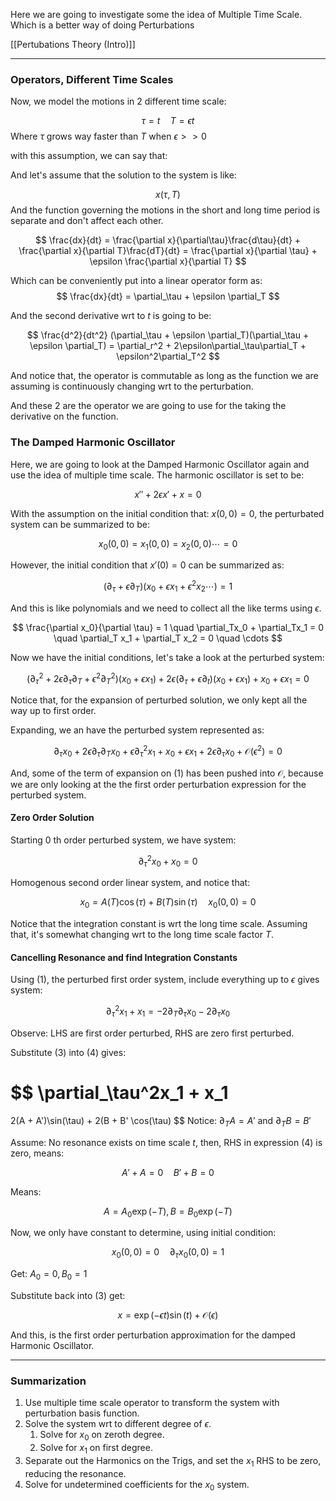 Here we are going to investigate some the idea of Multiple Time Scale. Which is a better way of doing Perturbations 

[[Pertubations Theory (Intro)]]

---

### Operators, Different Time Scales 

Now, we model the motions in 2 different time scale: 

$$
\tau = t \quad T = \epsilon t
$$
Where $\tau$ grows way faster than $T$ when $\epsilon >> 0$

with this assumption, we can say that: 

And let's assume that the solution to the system is like: 

$$
x(\tau, T)
$$
And the function governing the motions in the short and long time period is separate and don't affect each other. 

$$
\frac{dx}{dt} = \frac{\partial x}{\partial\tau}\frac{d\tau}{dt}  + \frac{\partial x}{\partial T}\frac{dT}{dt} = \frac{\partial x}{\partial \tau} + \epsilon \frac{\partial x}{\partial T}
$$

Which can be conveniently put into a linear operator form as: 
$$
\frac{dx}{dt} = \partial_\tau + \epsilon \partial_T
$$

And the second derivative wrt to $t$ is going to be: 

$$
\frac{d^2}{dt^2}
(\partial_\tau + \epsilon \partial_T)(\partial_\tau + \epsilon \partial_T) = 
\partial_r^2 + 2\epsilon\partial_\tau\partial_T + \epsilon^2\partial_T^2
$$

And notice that, the operator is commutable as long as the function we are assuming is continuously changing wrt to the perturbation. 

And these 2 are the operator we are going to use for the taking the derivative on the function. 

### The Damped Harmonic Oscillator

Here, we are going to look at the Damped Harmonic Oscillator again and use the idea of multiple time scale. The harmonic oscillator is set to be: 

$$
x''  + 2\epsilon x' + x = 0
$$


With the assumption on the initial condition that: $x(0, 0) = 0$, the perturbated system can be summarized to be: 

$$
x_0(0, 0) = x_1(0, 0) = x_2(0, 0) \cdots  = 0
$$

However, the initial condition that $x'(0) = 0$ can be summarized as: 

$$
(\partial_\tau + \epsilon \partial_T)(x_0 + \epsilon x_1 + \epsilon^2 x_2 \cdots ) = 1
$$

And this is like polynomials and we need to collect all the like terms using $\epsilon$. 

$$
\frac{\partial x_0}{\partial \tau} = 1 \quad \partial_Tx_0 + \partial_Tx_1 = 0 \quad \partial_T x_1 + \partial_T x_2 = 0 \quad \cdots
$$

Now we have the initial conditions, let's take a look at the perturbed system: 

$$
(\partial_\tau^2 + 2\epsilon\partial_\tau\partial_T + \epsilon^2\partial_T^2)(x_0 + \epsilon x_1)  + 2\epsilon (\partial_\tau + \epsilon \partial_t)(x_0 + \epsilon x_1) + x_0 + \epsilon x_1 = 0 
\tag{1}
$$

Notice that, for the expansion of perturbed solution, we only kept all the way up to first order. 

Expanding, we an have the perturbed system represented as: 

$$
\partial_\tau x_0 + 2\epsilon \partial_\tau\partial_Tx_0 + \epsilon \partial_\tau^2x_1 + x_0 + \epsilon x_1 + 2\epsilon \partial_\tau x_0 + \mathcal{O}(\epsilon^2) = 0 \tag{2}
$$

And, some of the term of expansion on (1) has been pushed into $\mathcal{O}$, because we are only looking at the the first order perturbation expression for the perturbed system. 

#### Zero Order Solution

Starting 0 th order perturbed system, we have system: 

$$
\partial_\tau^2 x_0 + x_0 = 0
$$

Homogenous second order linear system, and notice that: 

$$
x_0 = A(T)\cos(\tau) + B(T)\sin(\tau) \quad x_0(0, 0) = 0 
\tag{3}
$$

Notice that the integration constant is wrt the long time scale. Assuming that, it's somewhat changing wrt to the long time scale factor $T$. 

#### Cancelling Resonance and find Integration Constants

Using (1), the perturbed first order system, include everything up to $\epsilon$ gives system: 

$$
\partial_\tau^2x_1 + x_1 = -2\partial_T\partial_\tau x_0 - 2 \partial_\tau x_0 \tag{4}
$$

Observe: LHS are first order perturbed, RHS are zero first perturbed. 

Substitute (3) into (4) gives: 

$$
\partial_\tau^2x_1 + x_1 
= 
2(A + A')\sin(\tau) + 2(B + B' \cos(\tau)
$$
Notice: $\partial_T A = A'$ and $\partial_T B = B'$

Assume: No resonance exists on time scale $t$, then, RHS in expression (4) is zero, means: 

$$
A' + A = 0 \quad B' + B = 0
$$

Means: 

$$
A = A_0 \exp(-T), B = B_0\exp(-T)
$$

Now, we only have constant to determine, using initial condition: 

$$
x_0(0, 0) = 0 \quad \partial_\tau x_0(0, 0) = 1
$$

Get: $A_0 = 0, B_0 = 1$

Substitute back into (3) get: 

$$
x = \exp(-\epsilon t)\sin(t) + \mathcal{O}(\epsilon)
$$

And this, is the first order perturbation approximation for the damped Harmonic Oscillator. 


---
### Summarization

1. Use multiple time scale operator to transform the system with perturbation basis function. 
2. Solve the system wrt to different degree of $\epsilon$.
	1. Solve for $x_0$ on zeroth degree. 
	2. Solve for $x_1$ on first degree. 
3. Separate out the Harmonics on the Trigs, and set the $x_1$ RHS to be zero, reducing the resonance. 
4. Solve for undetermined coefficients for the $x_0$ system. 